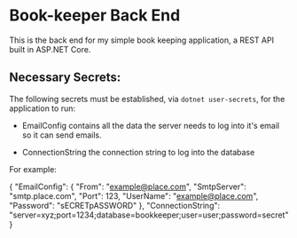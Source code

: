 # Book-keeper Back End

This is the back end for my simple book keeping application, a REST API built in ASP.NET Core.

## Necessary Secrets:

The following secrets must be established, via `dotnet user-secrets`, for the application to run:

- EmailConfig 
contains all the data the server needs to log into it's email so it can send emails.

- ConnectionString
the connection string to log into the database

For example:

{
    "EmailConfig": 
    {
        "From": "example@place.com",
        "SmtpServer": "smtp.place.com",
        "Port": 123,
        "UserName": "example@place.com",
        "Password": "sECRETpASSWORD"
    },
    "ConnectionString": "server=xyz;port=1234;database=bookkeeper;user=user;password=secret"
}
